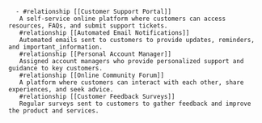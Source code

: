       - #relationship [[Customer Support Portal]]
       A self-service online platform where customers can access resources, FAQs, and submit support tickets.
       #relationship [[Automated Email Notifications]]
       Automated emails sent to customers to provide updates, reminders, and important_information.
       #relationship [[Personal Account Manager]]
       Assigned account managers who provide personalized support and guidance to key customers.
       #relationship [[Online Community Forum]]
       A platform where customers can interact with each other, share experiences, and seek advice.
       #relationship [[Customer Feedback Surveys]]
       Regular surveys sent to customers to gather feedback and improve the product and services.

